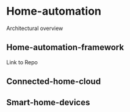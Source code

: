 # Home-automation

Architectural overview

## Home-automation-framework
Link to Repo

## Connected-home-cloud

## Smart-home-devices

